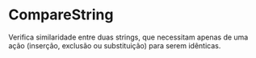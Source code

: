 # CompareString
Verifica similaridade entre duas strings, que necessitam apenas de uma ação (inserção, exclusão ou substituição) para serem idênticas.
